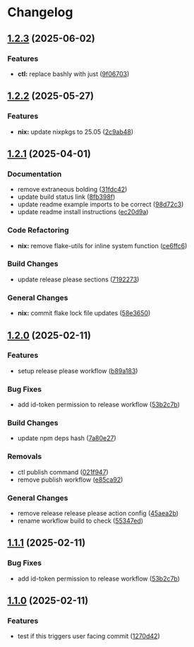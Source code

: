 # Changelog

## [1.2.3](https://github.com/jovulic/lazy-promise/compare/lazy-promise-v1.2.2...lazy-promise-v1.2.3) (2025-06-02)


### Features

* **ctl:** replace bashly with just ([9f06703](https://github.com/jovulic/lazy-promise/commit/9f0670306a3988a50309dbbe42d5cc70081ecae8))

## [1.2.2](https://github.com/jovulic/lazy-promise/compare/lazy-promise-v1.2.1...lazy-promise-v1.2.2) (2025-05-27)


### Features

* **nix:** update nixpkgs to 25.05 ([2c9ab48](https://github.com/jovulic/lazy-promise/commit/2c9ab48a9598398f8573dcb76e8dc252291864b1))

## [1.2.1](https://github.com/jovulic/lazy-promise/compare/lazy-promise-v1.2.0...lazy-promise-v1.2.1) (2025-04-01)


### Documentation

* remove extraneous bolding ([31fdc42](https://github.com/jovulic/lazy-promise/commit/31fdc42708ab12398b53b10e056e7921684131fd))
* update build status link ([8fb398f](https://github.com/jovulic/lazy-promise/commit/8fb398f227eba7404e5f120d8d0b1321748605f5))
* update readme example imports to be correct ([98d72c3](https://github.com/jovulic/lazy-promise/commit/98d72c3cd99be0b54c50fbad6df4f1b7671da275))
* update readme install instructions ([ec20d9a](https://github.com/jovulic/lazy-promise/commit/ec20d9a94b69e642d5410c8864b48e56c181dcc7))


### Code Refactoring

* **nix:** remove flake-utils for inline system function ([ce6ffc6](https://github.com/jovulic/lazy-promise/commit/ce6ffc6842527074f60ad20497086d4de62dc1fd))


### Build Changes

* update release please sections ([7192273](https://github.com/jovulic/lazy-promise/commit/7192273cf818c48064c25d6605ed084041d77959))


### General Changes

* **nix:** commit flake lock file updates ([58e3650](https://github.com/jovulic/lazy-promise/commit/58e365052e2168a7015d59ac77eb52df2712f716))

## [1.2.0](https://github.com/jovulic/lazy-promise/compare/lazy-promise-v1.1.1...lazy-promise-v1.2.0) (2025-02-11)


### Features

* setup release please workflow ([b89a183](https://github.com/jovulic/lazy-promise/commit/b89a1830e99b292e53bae678acf079bc8265abea))


### Bug Fixes

* add id-token permission to release workflow ([53b2c7b](https://github.com/jovulic/lazy-promise/commit/53b2c7bb9eb3608545af8d5d6c2589e0706515da))


### Build Changes

* update npm deps hash ([7a80e27](https://github.com/jovulic/lazy-promise/commit/7a80e27bd8691ff3478444214fced4d44b614d30))


### Removals

* ctl publish command ([021f947](https://github.com/jovulic/lazy-promise/commit/021f947f3c39e3f705f562972dbe0dc8baf82adf))
* remove publish workflow ([e85ca92](https://github.com/jovulic/lazy-promise/commit/e85ca92d9001a0a1002e7e587dac8378d21b6ff6))


### General Changes

* remove release release please action config ([45aea2b](https://github.com/jovulic/lazy-promise/commit/45aea2b290d6c537f79d7950879cef72ddab93c8))
* rename workflow build to check ([55347ed](https://github.com/jovulic/lazy-promise/commit/55347ed1a28a81ba2ce5bbfaae83cdd3e631f6c9))

## [1.1.1](https://github.com/jovulic/lazy-promise/compare/v1.1.0...v1.1.1) (2025-02-11)


### Bug Fixes

* add id-token permission to release workflow ([53b2c7b](https://github.com/jovulic/lazy-promise/commit/53b2c7bb9eb3608545af8d5d6c2589e0706515da))

## [1.1.0](https://github.com/jovulic/lazy-promise/compare/v1.0.3...v1.1.0) (2025-02-11)


### Features

* test if this triggers user facing commit ([1270d42](https://github.com/jovulic/lazy-promise/commit/1270d426c9fccecbae2bae231bd17f0a23381acd))
